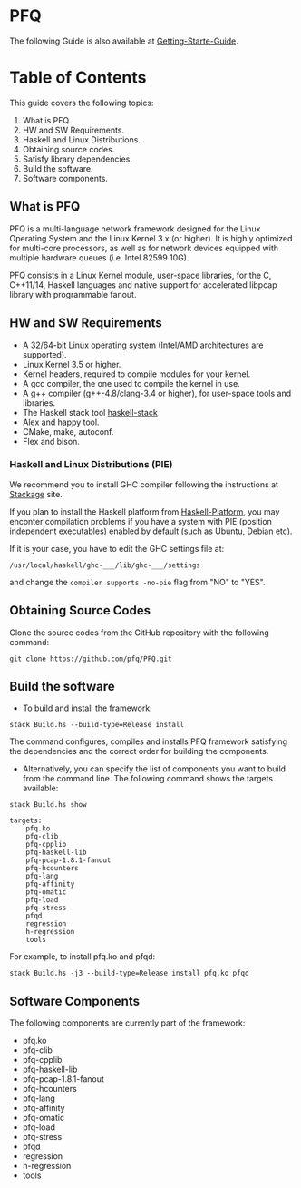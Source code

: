PFQ
===

The following Guide is also available at [Getting-Starte-Guide](https://github.com/pfq/PFQ/wiki/Getting-Started-Guide).

# Table of Contents

This guide covers the following topics:

1. What is PFQ.
2. HW and SW Requirements.
3. Haskell and Linux Distributions.
4. Obtaining source codes.
5. Satisfy library dependencies.
6. Build the software.
7. Software components. 

## What is PFQ

PFQ is a multi-language network framework designed for the Linux Operating System and the Linux Kernel 3.x (or higher). It is highly optimized for multi-core processors, 
as well as for network devices equipped with multiple hardware queues (i.e. Intel 82599 10G).

PFQ consists in a Linux Kernel module, user-space libraries, for the C, C++11/14, Haskell languages and native support for accelerated libpcap library 
with programmable fanout.


## HW and SW Requirements

* A 32/64-bit Linux operating system (Intel/AMD architectures are supported).
* Linux Kernel 3.5 or higher.
* Kernel headers, required to compile modules for your kernel.
* A gcc compiler, the one used to compile the kernel in use.
* A g++ compiler (g++-4.8/clang-3.4 or higher), for user-space tools and libraries.
* The Haskell stack tool [haskell-stack](https://docs.haskellstack.org/en/stable/README/) 
* Alex and happy tool.
* CMake, make, autoconf.
* Flex and bison.


### Haskell and Linux Distributions (PIE)

We recommend you to install GHC compiler following the instructions at [Stackage](http://www.stackage.org/install) site.

If you plan to install the Haskell platform from [Haskell-Platform](https://www.haskell.org/platform/), you may enconter compilation problems if you have
a system with PIE (position independent executables) enabled by default (such as Ubuntu, Debian etc).

If it is your case, you have to edit the GHC settings file at:

`/usr/local/haskell/ghc-___/lib/ghc-___/settings`

and change the `compiler supports -no-pie` flag from "NO" to "YES".


## Obtaining Source Codes

Clone the source codes from the GitHub repository with the following command:
 
`git clone https://github.com/pfq/PFQ.git`


## Build the software

* To build and install the framework:

`stack Build.hs --build-type=Release install`

The command configures, compiles and installs PFQ framework satisfying the dependencies and the correct order for building the components.

* Alternatively, you can specify the list of components you want to build from the command line. The following command shows the targets available:

```
stack Build.hs show

targets:
    pfq.ko
    pfq-clib
    pfq-cpplib
    pfq-haskell-lib
    pfq-pcap-1.8.1-fanout
    pfq-hcounters
    pfq-lang
    pfq-affinity
    pfq-omatic
    pfq-load
    pfq-stress
    pfqd
    regression
    h-regression
    tools
```

For example, to install pfq.ko and pfqd:

`stack Build.hs -j3 --build-type=Release install pfq.ko pfqd`


## Software Components

The following components are currently part of the framework:

* pfq.ko
* pfq-clib
* pfq-cpplib
* pfq-haskell-lib
* pfq-pcap-1.8.1-fanout
* pfq-hcounters
* pfq-lang
* pfq-affinity
* pfq-omatic
* pfq-load
* pfq-stress
* pfqd
* regression
* h-regression
* tools

